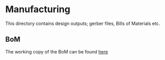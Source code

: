 # Manufacturing
This directory contains design outputs; gerber files, Bills of Materials etc.

## BoM
The working copy of the BoM can be found [here](https://docs.google.com/spreadsheets/d/1IFPoc2b5zHgwUJEJWxa8uuAsqKVHFZ50x7GujckyXvo/edit?usp=sharing)
